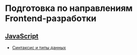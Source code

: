 # Подготовка по направлениям Frontend-разработки

## [JavaScript](javascript/)
- [Синтаксис и типы данных](javascript/index.md)

[//]: # (- [Асинхронное программирование]&#40;./js/async.md&#41;)

[//]: # (- [Продвинутая работа с объектами]&#40;./js/index.md#объекты&#41;)

[//]: # (- [ООП в JavaScript]&#40;./js/oop.md&#41;)

[//]: # (- [Функциональное программирование]&#40;./js/functional.md&#41;)

[//]: # (- [Браузерное API]&#40;./js/index.md#браузерное-api&#41;)

[//]: # (- [Внутреннее устройство JS]&#40;./js/index.md#engine&#41;)

[//]: # ()
[//]: # (## [TypeScript]&#40;./ts/&#41;)

[//]: # (- [Типизация и ключевые принципы]&#40;./ts/index.md&#41;)

[//]: # (- [Объединение и пересечение типов]&#40;./ts/types.md&#41;)

[//]: # (- [Интерфейсы и дженерики]&#40;./ts/types.md#generics&#41;)

[//]: # ()
[//]: # (## [HTML / CSS / PCSS]&#40;./html-css/&#41;)

[//]: # (- [Позиционирование и наложение элементов]&#40;./html-css/index.md#positioning&#41;)

[//]: # (- [Flexbox и Grid]&#40;./html-css/flexbox.md&#41;)

[//]: # (- [БЭМ]&#40;./html-css/bem.md&#41;)

[//]: # (- [Анимации]&#40;./html-css/animation.md&#41;)

[//]: # (- [Семантика и адаптивность]&#40;./html-css/index.md#semantic&#41;)

[//]: # ()
[//]: # (## [Vue.js]&#40;./vue/&#41;)

[//]: # (- [Composition API]&#40;./vue/composition.md&#41;)

[//]: # (- [Render-функции]&#40;./vue/render.md&#41;)

[//]: # (- [Store]&#40;./vue/store.md&#41;)

[//]: # (- [Router]&#40;./vue/router.md&#41;)

[//]: # (- [i18n &#40;локализация&#41;]&#40;./vue/index.md#i18n&#41;)

[//]: # ()
[//]: # (## [Системный дизайн]&#40;./system-design/&#41;)

[//]: # (- [Протоколы обмена данными]&#40;./system-design/protocols.md&#41;)

[//]: # (- [Паттерны проектирования]&#40;./system-design/patterns.md&#41;)

[//]: # (- [Принципы KISS, DRY, SOLID]&#40;./system-design/index.md#principles&#41;)

[//]: # ()
[//]: # (## [Инфраструктура и безопасность]&#40;./infra-security/&#41;)

[//]: # (- [GitLab и CI/CD]&#40;./infra-security/index.md#gitlab&#41;)

[//]: # (- [Сборка: Webpack и Vite]&#40;./infra-security/index.md#build&#41;)

[//]: # (- [Аутентификация / авторизация]&#40;./infra-security/auth.md&#41;)

[//]: # (- [Безопасность клиента]&#40;./infra-security/index.md#security&#41;)

[//]: # ()
[//]: # (## [Анализ и проектирование]&#40;./analysis/&#41;)

[//]: # (- [Анализ постановки задачи]&#40;./analysis/index.md&#41;)

[//]: # (- [Декомпозиция задач]&#40;./analysis/decomposition.md&#41;)

[//]: # (- [Проектирование решений]&#40;./analysis/index.md#design&#41;)

[//]: # ()
[//]: # (## [Организация и управление]&#40;./management/&#41;)

[//]: # (- [Организация работ]&#40;./management/index.md&#41;)

[//]: # (- [Развитие команды]&#40;./management/team.md&#41;)

[//]: # (- [Интервью и подбор]&#40;./management/index.md#interview&#41;)
